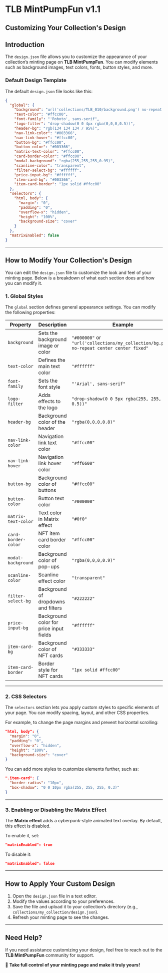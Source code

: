 # TLB MintPumpFun v1.1

## Customizing Your Collection's Design

## Introduction

The `design.json` file allows you to customize the appearance of your collection’s minting page on **TLB MintPumpFun**. You can modify elements such as background images, text colors, fonts, button styles, and more.

### Default Design Template
The default `design.json` file looks like this:

```json
{
  "global": {
    "background": "url('collections/TLB_010/background.png') no-repeat center center fixed",
    "text-color": "#ffcc00",
    "font-family": "'Roboto', sans-serif",
    "logo-filter": "drop-shadow(0 0 4px rgba(0,0,0,0.5))",
    "header-bg": "rgb(134 134 134 / 95%)",
    "nav-link-color": "#003366",
    "nav-link-hover": "#ffcc00",
    "button-bg": "#ffcc00",
    "button-color": "#003366",
    "matrix-text-color": "#ffcc00",
    "card-border-color": "#ffcc00",
    "modal-background": "rgba(255,255,255,0.95)",
    "scanline-color": "transparent",
    "filter-select-bg": "#ffffff",
    "price-input-bg": "#ffffff",
    "item-card-bg": "#003366",
    "item-card-border": "1px solid #ffcc00"
  },
  "selectors": {
    "html, body": {
      "margin": "0",
      "padding": "0",
      "overflow-x": "hidden",
      "height": "100%",
      "background-size": "cover"
    }
  },
  "matrixEnabled": false
}
```

---

## How to Modify Your Collection's Design

You can edit the `design.json` file to customize the look and feel of your minting page. Below is a breakdown of what each section does and how you can modify it.

### 1. **Global Styles**
The `global` section defines general appearance settings. You can modify the following properties:

| Property            | Description | Example |
|--------------------|-------------|---------|
| `background`       | Sets the background image or color | `"#000000"` or `"url('collections/my_collection/bg.png') no-repeat center center fixed"` |
| `text-color`       | Defines the main text color | `"#ffffff"` |
| `font-family`      | Sets the font style | `"'Arial', sans-serif"` |
| `logo-filter`      | Adds effects to the logo | `"drop-shadow(0 0 5px rgba(255, 255, 255, 0.5))"` |
| `header-bg`        | Background color of the header | `"rgba(0,0,0,0.8)"` |
| `nav-link-color`   | Navigation link text color | `"#ffcc00"` |
| `nav-link-hover`   | Navigation link hover color | `"#ff6600"` |
| `button-bg`        | Background color of buttons | `"#ffcc00"` |
| `button-color`     | Button text color | `"#000000"` |
| `matrix-text-color`| Text color in Matrix effect | `"#0f0"` |
| `card-border-color`| NFT item card border color | `"#ffcc00"` |
| `modal-background` | Background color of pop-ups | `"rgba(0,0,0,0.9)"` |
| `scanline-color`   | Scanline effect color | `"transparent"` |
| `filter-select-bg` | Background of dropdowns and filters | `"#222222"` |
| `price-input-bg`   | Background color for price input fields | `"#ffffff"` |
| `item-card-bg`     | Background color of NFT cards | `"#333333"` |
| `item-card-border` | Border style for NFT cards | `"1px solid #ffcc00"` |

---

### 2. **CSS Selectors**
The `selectors` section lets you apply custom styles to specific elements of your page. You can modify spacing, layout, and other CSS properties.

For example, to change the page margins and prevent horizontal scrolling:

```json
"html, body": {
  "margin": "0",
  "padding": "0",
  "overflow-x": "hidden",
  "height": "100%",
  "background-size": "cover"
}
```

You can add more styles to customize elements further, such as:

```json
".item-card": {
  "border-radius": "10px",
  "box-shadow": "0 0 10px rgba(255, 255, 255, 0.3)"
}
```

---

### 3. **Enabling or Disabling the Matrix Effect**

The **Matrix effect** adds a cyberpunk-style animated text overlay. By default, this effect is disabled.

To enable it, set:

```json
"matrixEnabled": true
```

To disable it:

```json
"matrixEnabled": false
```

---

## How to Apply Your Custom Design

1. Open the `design.json` file in a text editor.
2. Modify the values according to your preferences.
3. Save the file and upload it to your collection’s directory (e.g., `collections/my_collection/design.json`).
4. Refresh your minting page to see the changes.

---

## Need Help?
If you need assistance customizing your design, feel free to reach out to the **TLB MintPumpFun** community for support.

🚀 **Take full control of your minting page and make it truly yours!**
